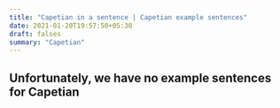 ```yaml
---
title: "Capetian in a sentence | Capetian example sentences"
date: 2021-01-20T19:57:50+05:30
draft: falses
summary: "Capetian"
---
```

## Unfortunately, we have no example sentences for Capetian                 
